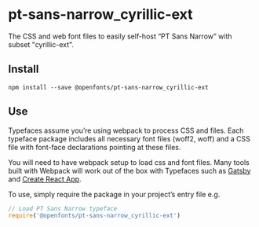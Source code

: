 
# pt-sans-narrow_cyrillic-ext

The CSS and web font files to easily self-host “PT Sans Narrow” with subset "cyrillic-ext".

## Install

`npm install --save @openfonts/pt-sans-narrow_cyrillic-ext`

## Use

Typefaces assume you’re using webpack to process CSS and files. Each typeface
package includes all necessary font files (woff2, woff) and a CSS file with
font-face declarations pointing at these files.

You will need to have webpack setup to load css and font files. Many tools built
with Webpack will work out of the box with Typefaces such as [Gatsby](https://github.com/gatsbyjs/gatsby)
and [Create React App](https://github.com/facebookincubator/create-react-app).

To use, simply require the package in your project’s entry file e.g.

```javascript
// Load PT Sans Narrow typeface
require('@openfonts/pt-sans-narrow_cyrillic-ext')
```
